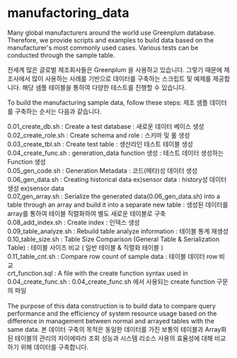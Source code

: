 # manufactoring_data

Many global manufacturers around the world use Greenplum database.
Therefore, we provide scripts and examples to build data based on the manufacturer's most commonly used cases.
Various tests can be conducted through the sample table.

전세계 많은 글로벌 제조회사들은 Greenplum 을 사용하고 있습니다.
그렇기 때문에 제조사에서 많이 사용하는 사례를 기반으로 데이터를 구축하는 스크립트 및 예제를 제공합니다.
해당 샘플 테이블을 통하여 다양한 테스트를 진행할 수 있습니다.



To build the manufacturing sample data, follow these steps:
제조 샘플 데이터를 구축하는 순서는 다음과 같습니다.

0.01_create_db.sh :  Create a test database : 새로운 데이터 베이스 생성 \
0.02_create_role.sh : Create schema and role : 스키마 및 롤 생성 \
0.03_create_tbl.sh : Create test table : 생산라인 테스트 테이블 생성 \
0.04_create_func.sh : generation_data function 생성 : 테스트 데이터 생성하는 Function 생성 \
0.05_gen_code.sh : Generation Metadata : 코드(메타)성 데이터 생성\
0.06_gen_data.sh : Creating historical data ex)sensor data : history성 데이터 생성 ex)sensor data\
0.07_gen_array.sh : Serialize the generated data(0.06_gen_data.sh) into a table through an array and build it into a separate new table : 생성된 데이터를 array를 통하여 테이블 직렬화하여 별도 새로운 테이블로 구축\
0.08_add_index.sh : Create index : 인덱스 생성\
0.09_table_analyze.sh : Rebuild table analyze information : 테이블 통계 재생성\
0.10_table_size.sh : Table Size Comparison (General Table & Serialization Table) : 테이블 사이즈 비교 ( 일반 테이블 & 직렬화 테이블 )\
0.11_table_cnt.sh : Compare row count of sample data : 테이블 데이터 row 비교\
crt_function.sql : A file with the create function syntax used in 0.04_create_func.sh : 0.04_create_func.sh 에서 사용되는 create function 구문의 파일\
\
The purpose of this data construction is to build data to compare query performance and the efficiency of system resource usage based on the difference in management between normal and arrayed tables with the same data.
본 데이터 구축의 목적은 동일한 데이터를 가진 보통의 테이블과 Array화 된 테이블의 관리의 차이에따라 조회 성능과 시스템 리소스 사용의 효율성에 대해 비교하기 위해 데이터를 구축합니다.


